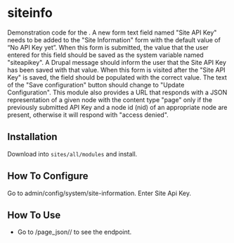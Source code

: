 # siteinfo
Demonstration code for the . 
 A new form text field named "Site API Key" needs to be added to the "Site Information" form with the default value of “No API Key yet”.
 When this form is submitted, the value that the user entered for this field should be saved as the system variable named "siteapikey".
 A Drupal message should inform the user that the Site API Key has been saved with that value.
 When this form is visited after the "Site API Key" is saved, the field should be populated with the correct value.
 The text of the "Save configuration" button should change to "Update Configuration".
 This module also provides a URL that responds with a JSON representation of a given node with the content type "page" only if the previously submitted API Key and a node id (nid) of an appropriate node are present, otherwise it will respond with "access denied".

Installation
-------------------------

Download into `sites/all/modules` and install.

How To Configure
-------------------------
Go to admin/config/system/site-information.
Enter Site Api Key.

How To Use
-------------------------


* Go to <Site Domain>/page_json/<Api key>/<node id> to see the endpoint.

